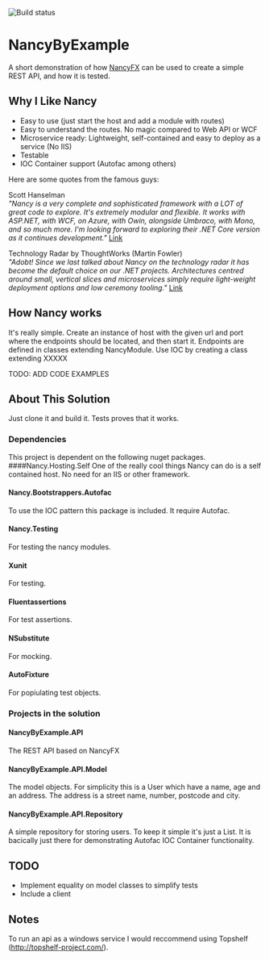 ![Build status](https://ci.appveyor.com/api/projects/status/github/simon-k/NancyByExample?svg=true&retina=true)

# NancyByExample
A short demonstration of how [NancyFX](http://nancyfx.org/) can be used to create a simple REST API, and how it is tested.

## Why I Like Nancy
- Easy to use (just start the host and add a module with routes)
- Easy to understand the routes. No magic compared to Web API or WCF
- Microservice ready: Lightweight, self-contained and easy to deploy as a service (No IIS)
- Testable
- IOC Container support (Autofac among others)

Here are some quotes from the famous guys:

Scott Hanselman<br/>
_"Nancy is a very complete and sophisticated framework with a LOT of great code to explore. It's extremely modular and flexible. It works with ASP.NET, with WCF, on Azure, with Owin, alongside Umbraco, with Mono, and so much more. I'm looking forward to exploring their .NET Core version as it continues development."_
[Link](https://www.hanselman.com/blog/ExploringAMinimalWebAPIWithNETCoreAndNancyFX.aspx)

Technology Radar by ThoughtWorks (Martin Fowler)<br/>
_"Adobt! Since we last talked about Nancy on the technology radar it has become the default choice on our .NET projects. Architectures centred around small, vertical slices and microservices simply require light-weight deployment options and low ceremony tooling."_
[Link](https://www.thoughtworks.com/radar/languages-and-frameworks/nancy)

## How Nancy works
It's really simple. Create an instance of host with the given url and port where the endpoints should be located, and then start it.
Endpoints are defined in classes extending NancyModule.
Use IOC by creating a class extending XXXXX

TODO: ADD CODE EXAMPLES

## About This Solution
Just clone it and build it. Tests proves that it works.

### Dependencies
This project is dependent on the following nuget packages.
####Nancy.Hosting.Self
One of the really cool things Nancy can do is a self contained host. No need for an IIS or other framework.

#### Nancy.Bootstrappers.Autofac
To use the IOC pattern this package is included. It require Autofac.

#### Nancy.Testing
For testing the nancy modules.

#### Xunit
For testing.

#### Fluentassertions
For test assertions.

#### NSubstitute
For mocking.

#### AutoFixture
For popiulating test objects.

### Projects in the solution
#### NancyByExample.API
The REST API based on NancyFX

#### NancyByExample.API.Model
The model objects. For simplicity this is a User which have a name, age and an address. The address is a street name, number, postcode and city.

#### NancyByExample.API.Repository
A simple repository for storing users. To keep it simple it's just a List. It is bacically just there for demonstrating Autofac IOC Container functionality.

## TODO
- Implement equality on model classes to simplify tests
- Include a client

## Notes
To run an api as a windows service I would reccommend using Topshelf (http://topshelf-project.com/).
